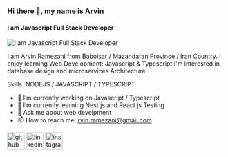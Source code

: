 ### Hi there 👋, my name is Arvin
#### I am Javascript Full Stack Developer
![I am Javascript Full Stack Developer](https://media-exp1.licdn.com/dms/image/C4D16AQE4G_6UrwTThQ/profile-displaybackgroundimage-shrink_350_1400/0/1646558610947?e=1652313600&v=beta&t=u3HJppv7Db_5WTuyGD-Qnx-QGa80ZJG1-SXIeXmOByI)

I am Arvin Ramezani from Babolsar / Mazandaran Province / Iran Country.
I enjoy learning Web Development: Javascript & Typescript
I'm interested in database design and microservices Architecture.

Skills: NODEJS / JAVASCRIPT / TYPESCRIPT

- 🔭 I’m currently working on Javascript / Typescript 
- 🌱 I’m currently learning Nest.js and React.js Testing  
- 💬 Ask me about web develpment 
- 📫 How to reach me: rvin.ramezani@gmail.com 


[<img src='https://cdn.jsdelivr.net/npm/simple-icons@3.0.1/icons/github.svg' alt='github' height='40'>](https://github.com/https://github.com/)  [<img src='https://cdn.jsdelivr.net/npm/simple-icons@3.0.1/icons/linkedin.svg' alt='linkedin' height='40'>](https://www.linkedin.com/in/https://www.linkedin.com/in/arvin-ramezani//)  [<img src='https://cdn.jsdelivr.net/npm/simple-icons@3.0.1/icons/instagram.svg' alt='instagram' height='40'>](https://www.instagram.com/https://www.instagram.com/im.arvin___//)  




